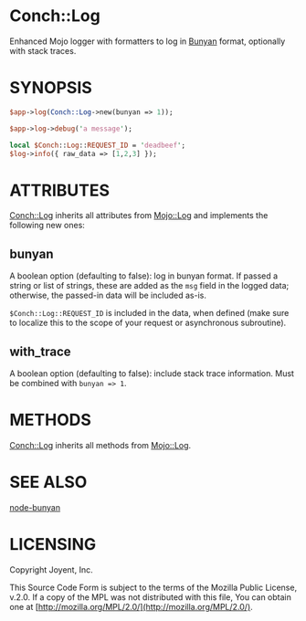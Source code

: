 # Conch::Log

Enhanced Mojo logger with formatters to log in
[Bunyan](https://metacpan.org/pod/|https:#github.com-trentm-node-bunyan) format, optionally with stack traces.

# SYNOPSIS

```perl
$app->log(Conch::Log->new(bunyan => 1));

$app->log->debug('a message');

local $Conch::Log::REQUEST_ID = 'deadbeef';
$log->info({ raw_data => [1,2,3] });
```

# ATTRIBUTES

[Conch::Log](/conch/modules/Conch::Log) inherits all attributes from [Mojo::Log](https://metacpan.org/pod/Mojo::Log) and implements the
following new ones:

## bunyan

A boolean option (defaulting to false): log in bunyan format.  If passed a string or list of
strings, these are added as the `msg` field in the logged data; otherwise, the passed-in data
will be included as-is.

`$Conch::Log::REQUEST_ID` is included in the data, when defined (make sure to localize this to
the scope of your request or asynchronous subroutine).

## with\_trace

A boolean option (defaulting to false): include stack trace information. Must be combined with
`bunyan => 1`.

# METHODS

[Conch::Log](/conch/modules/Conch::Log) inherits all methods from [Mojo::Log](https://metacpan.org/pod/Mojo::Log).

# SEE ALSO

[node-bunyan](https://github.com/trentm/node-bunyan/)

# LICENSING

Copyright Joyent, Inc.

This Source Code Form is subject to the terms of the Mozilla Public License,
v.2.0. If a copy of the MPL was not distributed with this file, You can obtain
one at [http://mozilla.org/MPL/2.0/](http://mozilla.org/MPL/2.0/).
